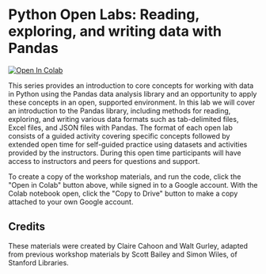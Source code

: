# Python Open Labs: Reading, exploring, and writing data with Pandas

[![Open In Colab](https://colab.research.google.com/assets/colab-badge.svg)](https://colab.research.google.com/github/ncsu-libraries-data-vis/python-open-labs/Open_Lab_1_reading_exploring_and_writing_data_with_pandas/Open_Lab_1_reading_exploring_and_writing_data_with_pandas.ipynb)

This series provides an introduction to core concepts for working with data in Python using the Pandas data analysis library and an opportunity to apply these concepts in an open, supported environment. In this lab we will cover an introduction to the Pandas library, including methods for reading, exploring, and writing various data formats such as tab-delimited files, Excel files, and JSON files with Pandas. The format of each open lab consists of a guided activity covering specific concepts followed by extended open time for self-guided practice using datasets and activities provided by the instructors. During this open time participants will have access to instructors and peers for questions and support.

To create a copy of the workshop materials, and run the code, click the "Open in Colab" button above, while signed in to a Google account. With the Colab notebook open, click the "Copy to Drive" button to make a copy attached to your own Google account.

## Credits

These materials were created by Claire Cahoon and Walt Gurley, adapted from previous workshop materials by Scott Bailey and Simon Wiles, of Stanford Libraries.
